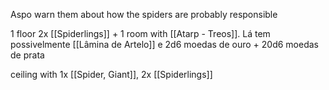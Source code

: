 Aspo warn them about how the spiders are probably responsible

1 floor  2x [[Spiderlings]] + 1 room with [[Atarp - Treos]]. Lá tem possivelmente [[Lâmina de Artelo]] e 2d6 moedas de ouro + 20d6 moedas de prata

ceiling with 1x [[Spider, Giant]], 2x [[Spiderlings]]
